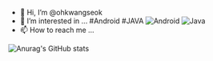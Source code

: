 - 👋 Hi, I’m @ohkwangseok
- 👀 I’m interested in ... #Android #JAVA ![Android](https://img.shields.io/badge/-Android-brightgreen) ![Java](https://img.shields.io/badge/-Java-red)
- 📫 How to reach me ...

![Anurag's GitHub stats](https://github-readme-stats.vercel.app/api?username=ohkwangseok&&show_icons=true&theme=cobalt)

<!---
ohkwangseok/ohkwangseok is a ✨ special ✨ repository because its `README.md` (this file) appears on your GitHub profile.
You can click the Preview link to take a look at your changes.
--->
